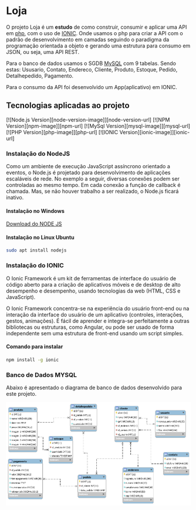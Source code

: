# Loja

O projeto Loja é um __estudo__ de como construir, consumir e
aplicar uma API em [php](https://www.php.net/), com o uso de [IONIC](https://ionicframework.com/). Onde usamos o php para criar a API com o padrão de desenvolvimento em camadas seguindo o paradigma da programação orientada a objeto e gerando uma estrutura para consumo em JSON, ou seja, uma API
REST.

Para o banco de dados usamos o SGDB [MySQL](https://dev.mysql.com/) com 9 tabelas. Sendo estas: Ususario, Contato, Endereco, Cliente, Produto, Estoque, Pedido, Detalhepedido, Pagamento.

Para o consumo da API foi desenvolvido um App(aplicativo) em
IONIC.

## Tecnologias aplicadas ao projeto
[![Node.js Version][node-version-image]][node-version-url]
[![NPM Version][npm-image]][npm-url]
[![MySql Version][mysql-image]][mysql-url]
[![PHP Version][php-image]][php-url]
[![IONIC Version][ionic-image]][ionic-url]
### Instalação do NodeJS
Como um ambiente de execução JavaScript assíncrono orientado a eventos, o Node.js é projetado para desenvolvimento de aplicações escaláveis de rede. No exemplo a seguir, diversas conexões podem ser controladas ao mesmo tempo. Em cada conexão a função de callback é chamada. Mas, se não houver trabalho a ser realizado, o Node.js ficará inativo.

#### Instalação no Windows
[Download do NODE JS](https://nodejs.org/pt-br/download/)

#### Instalação no Linux Ubuntu
```bash
sudo apt install nodejs
```
### Instalação do IONIC
O Ionic Framework é um kit de ferramentas de interface do usuário de código aberto para a criação de aplicativos móveis e de desktop de alto desempenho e desempenho, usando tecnologias da web (HTML, CSS e JavaScript).

O Ionic Framework concentra-se na experiência do usuário front-end ou na interação da interface do usuário de um aplicativo (controles, interações, gestos, animações). É fácil de aprender e integra-se perfeitamente a outras bibliotecas ou estruturas, como Angular, ou pode ser usado de forma independente sem uma estrutura de front-end usando um script simples.
#### Comando para instalar
```bash
npm install -g ionic
```

### Banco de Dados MYSQL
Abaixo é apresentado o diagrama de banco de dados desenvolvido
para este projeto.

![](db/img/diagramabanco.png)

